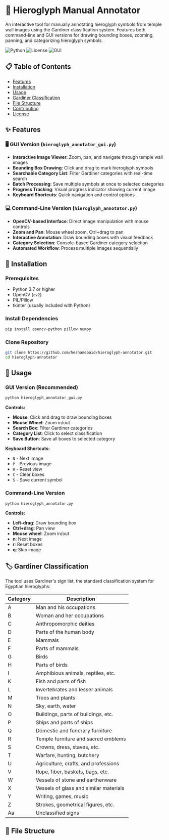 # 🏺 Hieroglyph Manual Annotator

An interactive tool for manually annotating hieroglyph symbols from temple wall images using the Gardiner classification system. Features both command-line and GUI versions for drawing bounding boxes, zooming, panning, and categorizing hieroglyph symbols.

![Python](https://img.shields.io/badge/python-v3.7+-blue.svg)
![License](https://img.shields.io/badge/license-MIT-green.svg)
![GUI](https://img.shields.io/badge/GUI-tkinter-orange.svg)

## 📋 Table of Contents

- [Features](#features)
- [Installation](#installation)
- [Usage](#usage)
- [Gardiner Classification](#gardiner-classification)
- [File Structure](#file-structure)
- [Contributing](#contributing)
- [License](#license)

## ✨ Features

### 🖥️ GUI Version (`hieroglyph_annotator_gui.py`)
- **Interactive Image Viewer**: Zoom, pan, and navigate through temple wall images
- **Bounding Box Drawing**: Click and drag to mark hieroglyph symbols
- **Searchable Category List**: Filter Gardiner categories with real-time search
- **Batch Processing**: Save multiple symbols at once to selected categories
- **Progress Tracking**: Visual progress indicator showing current image
- **Keyboard Shortcuts**: Quick navigation and control options

### 💻 Command-Line Version (`hieroglyph_annotator.py`)
- **OpenCV-based Interface**: Direct image manipulation with mouse controls
- **Zoom and Pan**: Mouse wheel zoom, Ctrl+drag to pan
- **Interactive Annotation**: Draw bounding boxes with visual feedback
- **Category Selection**: Console-based Gardiner category selection
- **Automated Workflow**: Process multiple images sequentially

## 🚀 Installation

### Prerequisites
- Python 3.7 or higher
- OpenCV (`cv2`)
- PIL/Pillow
- tkinter (usually included with Python)

### Install Dependencies
```bash
pip install opencv-python pillow numpy
```

### Clone Repository
```bash
git clone https://github.com/heshamebaid/hieroglyph-annotator.git
cd hieroglyph-annotator
```

## 📖 Usage

### GUI Version (Recommended)
```bash
python hieroglyph_annotator_gui.py
```

**Controls:**
- **Mouse**: Click and drag to draw bounding boxes
- **Mouse Wheel**: Zoom in/out
- **Search Box**: Filter Gardiner categories
- **Category List**: Click to select classification
- **Save Button**: Save all boxes to selected category

**Keyboard Shortcuts:**
- `N` - Next image
- `P` - Previous image
- `R` - Reset view
- `C` - Clear boxes
- `S` - Save current symbol

### Command-Line Version
```bash
python hieroglyph_annotator.py
```

**Controls:**
- **Left-drag**: Draw bounding box
- **Ctrl+drag**: Pan view
- **Mouse wheel**: Zoom in/out
- **n**: Next image
- **r**: Reset boxes
- **q**: Skip image

## 🏷️ Gardiner Classification

The tool uses Gardiner's sign list, the standard classification system for Egyptian hieroglyphs:

| Category | Description |
|----------|-------------|
| A | Man and his occupations |
| B | Woman and her occupations |
| C | Anthropomorphic deities |
| D | Parts of the human body |
| E | Mammals |
| F | Parts of mammals |
| G | Birds |
| H | Parts of birds |
| I | Amphibious animals, reptiles, etc. |
| K | Fish and parts of fish |
| L | Invertebrates and lesser animals |
| M | Trees and plants |
| N | Sky, earth, water |
| O | Buildings, parts of buildings, etc. |
| P | Ships and parts of ships |
| Q | Domestic and funerary furniture |
| R | Temple furniture and sacred emblems |
| S | Crowns, dress, staves, etc. |
| T | Warfare, hunting, butchery |
| U | Agriculture, crafts, and professions |
| V | Rope, fiber, baskets, bags, etc. |
| W | Vessels of stone and earthenware |
| X | Vessels of glass and similar materials |
| Y | Writing, games, music |
| Z | Strokes, geometrical figures, etc. |
| Aa | Unclassified signs |

## 📁 File Structure
